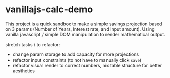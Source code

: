 # vanillajs-calc-demo

This project is a quick sandbox to make a simple savings projection based on 3 params (Number of Years, Interest rate, and Input amount). Using vanilla javascript / simple DOM manipulation to render mathematical output.

stretch tasks / to refactor:
* change param storage to add capacity for more projections
* refactor input constraints (to not have to manually click `save`)
* refactor visual render to correct numbers, nix table structure for better aesthetics
